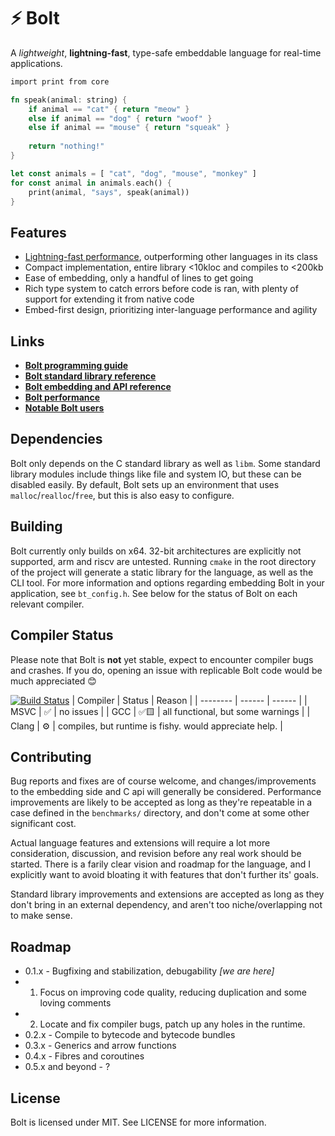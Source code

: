 # ⚡ Bolt
A *lightweight*, **lightning-fast**, type-safe embeddable language for real-time applications. 

```rust
import print from core

fn speak(animal: string) {
	if animal == "cat" { return "meow" }
	else if animal == "dog" { return "woof" }
	else if animal == "mouse" { return "squeak" }
	
	return "nothing!"
}

let const animals = [ "cat", "dog", "mouse", "monkey" ]
for const animal in animals.each() {
	print(animal, "says", speak(animal))
}
```

## Features
* [Lightning-fast performance](https://github.com/Beariish/bolt/blob/main/doc/Bolt%20Performance.md), outperforming other languages in its class
* Compact implementation, entire library <10kloc and compiles to <200kb
* Ease of embedding, only a handful of lines to get going
* Rich type system to catch errors before code is ran, with plenty of support for extending it from native code
* Embed-first design, prioritizing inter-language performance and agility  

## Links
* **[Bolt programming guide](https://github.com/Beariish/bolt/blob/main/doc/Bolt%20Programming%20Guide.md)**
* **[Bolt standard library reference](https://github.com/Beariish/bolt/tree/main/doc/Bolt%20Standard%20Library)**
* **[Bolt embedding and API reference](https://github.com/Beariish/bolt/tree/main/doc/Bolt%20Embedding%20Guide.md)**
* **[Bolt performance](https://github.com/Beariish/bolt/blob/main/doc/Bolt%20Performance.md)**
* **[Notable Bolt users](https://github.com/Beariish/bolt/blob/main/doc/Bolt%20Users.md)**

## Dependencies 
Bolt only depends on the C standard library as well as `libm`.
Some standard library modules include things like file and system IO, but these can be disabled easily.
By default, Bolt sets up an environment that uses `malloc`/`realloc`/`free`, but this is also easy to configure.

## Building
Bolt currently only builds on x64. 32-bit architectures are explicitly not supported, arm and riscv are untested.
Running `cmake` in the root directory of the project will generate a static library for the language, as well as the CLI tool.
For more information and options regarding embedding Bolt in your application, see `bt_config.h`.
See below for the status of Bolt on each relevant compiler. 

## Compiler Status
Please note that Bolt is **not** yet stable, expect to encounter compiler bugs and crashes. If you do, opening an issue with replicable Bolt code would be much appreciated 😊

[![Build Status](https://github.com/Beariish/bolt/actions/workflows/cmake-multi-platform.yml/badge.svg)](https://github.com/Beariish/bolt/actions/workflows/cmake-multi-platform.yml)
| Compiler | Status | Reason |
| -------- | ------ | ------ |
| MSVC     | ✅     | no issues |
| GCC      | ✅🟨  | all functional, but some warnings |
| Clang    | ⚙️     | compiles, but runtime is fishy. would appreciate help. |

## Contributing
Bug reports and fixes are of course welcome, and changes/improvements to the embedding side and C api will generally be considered. Performance improvements are likely to be accepted as long as they're repeatable in a case defined in the `benchmarks/` directory, and don't come at some other significant cost.

Actual language features and extensions will require a lot more consideration, discussion, and revision before any real work should be started. There is a farily clear vision and roadmap for the language, and I explicitly want to avoid bloating it with features that don't further its' goals. 

Standard library improvements and extensions are accepted as long as they don't bring in an external dependency, and aren't too niche/overlapping not to make sense.

## Roadmap
* 0.1.x - Bugfixing and stabilization, debugability *[we are here]*
* 1. Focus on improving code quality, reducing duplication and some loving comments
* 2. Locate and fix compiler bugs, patch up any holes in the runtime.
* 0.2.x - Compile to bytecode and bytecode bundles
* 0.3.x - Generics and arrow functions
* 0.4.x - Fibres and coroutines
* 0.5.x and beyond - ? 

## License
Bolt is licensed under MIT. See LICENSE for more information.